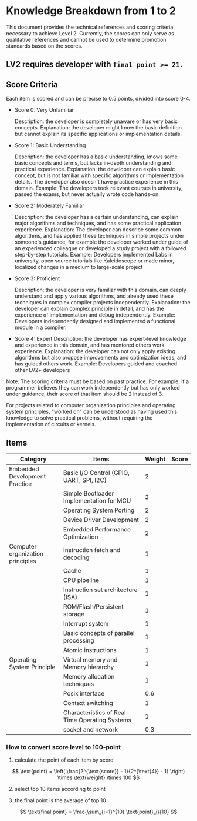 # Knowledge Breakdown from 1 to 2

This document provides the technical references and scoring criteria necessary to achieve Level 2. Currently, the scores can only serve as qualitative references and cannot be used to determine promotion standards based on the scores.

## LV2 requires developer with `final point >= 21`.

## Score Criteria

Each item is scored and can be precise to 0.5 points, divided into score 0-4.

- Score 0: Very Unfamiliar

  Description: the developer is completely unaware or has very basic concepts.
  Explanation: the developer might know the basic definition but cannot explain its specific applications or implementation details.

- Score 1: Basic Understanding

  Description: the developer has a basic understanding, knows some basic concepts and terms, but lacks in-depth understanding and practical experience.
  Explanation: the developer can explain basic concept, but is not familiar with specific algorithms or implementation details. The developer also doesn't have practice experience in this domain.
  Example: The developers took relevant courses in university, passed the exams, but never actually wrote code hands-on.

- Score 2: Moderately Familiar

  Description: the developer has a certain understanding, can explain major algorithms and techniques, and has some practical application experience.
  Explanation: The developer can describe some common algorithms, and has applied these techniques in simple projects under someone's guidance, for example the developer worked under guide of an experienced colleague or developed a study project with a followed step-by-step tutorials.
  Example: Developers implemented Labs in university, open source tutorials like Kaleidoscope or made minor, localized changes in a medium to large-scale project

- Score 3: Proficient

  Description: the developer is very familiar with this domain, can deeply understand and apply various algorithms, and already used these techniques in complex compiler projects independently.
  Explanation: the developer can explain complex principle in detail, and has the experience of implementation and debug independently.
  Example: Developers independently designed and implemented a functional module in a compiler.

- Score 4: Expert
  Description: the developer has expert-level knowledge and experience in this domain, and has mentored others work experience.
  Explanation: the developer can not only apply existing algorithms but also propose improvements and optimization ideas, and has guided others work.
  Example: Developers guided and coached other LV2+ developers

Note: The scoring criteria must be based on past practice. For example, if a programmer believes they can work independently but has only worked under guidance, their score of that item should be 2 instead of 3.

For projects related to computer organization principles and operating system principles, "worked on" can be understood as having used this knowledge to solve practical problems, without requiring the implementation of circuits or kernels.

## Items

| Category                         | Items                                                                     | Weight | Score |
| -------------------------------- | ------------------------------------------------------------------------- | ------ | ----- |
| Embedded Development Practice    | Basic I/O Control (GPIO, UART, SPI, I2C)                                  | 2      |       |
|                                  | Simple Bootloader Implementation for MCU                                  | 2      |       |
|                                  | Operating System Porting                                                  | 2      |       |
|                                  | Device Driver Development                                                 | 2      |       |
|                                  | Embedded Performance Optimization                                         | 2      |       |
| Computer organization principles | Instruction fetch and decoding                                            | 1      |       |
|                                  | Cache                                                                     | 1      |       |
|                                  | CPU pipeline                                                              | 1      |       |
|                                  | Instruction set architecture (ISA)                                        | 1      |       |
|                                  | ROM/Flash/Persistent storage                                              | 1      |       |
|                                  | Interrupt system                                                          | 1      |       |
|                                  | Basic concepts of parallel processing                                     | 1      |       |
|                                  | Atomic instructions                                                       | 1      |       |
| Operating System Principle       | Virtual memory and Memory hierarchy                                       | 1      |       |
|                                  | Memory allocation techniques                                              | 1      |       |
|                                  | Posix interface                                                           | 0.6    |       |
|                                  | Context switching                                                         | 1      |       |
|                                  | Characteristics of Real-Time Operating Systems                            | 1      |       |
|                                  | socket and network                                                        | 0.3    |       |


### How to convert score level to 100-point

1. calculate the point of each item by score

$$
\text{point} = \left( \frac{2^{\text{score}} - 1}{2^{\text{4}} - 1} \right) \times \text{weight} \times 100
$$

2. select top 10 items according to point

3. the final point is the average of top 10

$$
\text{final point} = \frac{\sum_{i=1}^{10} \text{point}_i}{10}
$$
